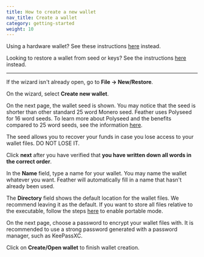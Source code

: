 ```yaml
---
title: How to create a new wallet
nav_title: Create a wallet
category: getting-started
weight: 10
---
```


Using a hardware wallet? See these instructions [here](create-wallet-hardware-device) instead.

Looking to restore a wallet from seed or keys? See the instructions [here](restore-from-seed) instead.

---

If the wizard isn't already open, go to **File → New/Restore**.

On the wizard, select **Create new wallet**.

On the next page, the wallet seed is shown. You may notice that the seed is shorter than other standard 25 word Monero seed. Feather uses Polyseed for 16 word seeds. To learn more about Polyseed and the benefits compared to 25 word seeds, see the information [here](seed-scheme).

The seed allows you to recover your funds in case you lose access to your wallet files. DO NOT LOSE IT.

Click **next** after you have verified that **you have written down all words in the correct order**.

In the **Name** field, type a name for your wallet. You may name the wallet whatever you want. Feather will automatically fill in a name that hasn't already been used.

The **Directory** field shows the default location for the wallet files. We recommend leaving it as the default. If you want to store all files relative to the executable, follow the steps [here](portable-mode) to enable portable mode.

On the next page, choose a password to encrypt your wallet files with. It is recommended to use a strong password generated with a password manager, such as KeePassXC.

Click on **Create/Open wallet** to finish wallet creation.

